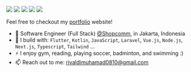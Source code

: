 [<img src="https://img.shields.io/badge/github-%2312100E.svg?&style=for-the-badge&logo=github&logoColor=white&color=black" />](https://github.com/valdosz)
[<img src="https://img.shields.io/badge/gitlab-%2312100E.svg?&style=for-the-badge&logo=gitlab&logoColor=white&color=9b51e0" />](https://github.com/valdosz)
[<img src="https://img.shields.io/badge/instagram-%2312100E.svg?&style=for-the-badge&logo=instagram&color=405DE6" />](https://www.instagram.com/vald0zz) 
[<img src="https://img.shields.io/badge/linkedin-%230077B5.svg?&style=for-the-badge&logo=linkedin&logoColor=white" />](https://www.linkedin.com/in/muhamadrivaldii/)
[<img src="https://img.shields.io/badge/youtube-%230077B5.svg?&style=for-the-badge&logo=youtube&logoColor=white&color=FF0000" />](https://youtube.com/@valdoz3144?si=qhmW3uvAmmNDPNVi)

Feel free to checkout my [portfolio](#) website!
- 🏢 Software Engineer (Full Stack) [@Shopcomm](https://www.shopcomm.id/), in Jakarta, Indonesia
- 🧰 I build with: `Flutter`, `Kotlin`, `JavaScript`, `Laravel`, `Vue.js`,  `Node.js`, `Next.js`, `Typescript`, `Tailwind` ...
- ⚡ I enjoy gym, reading, playing soccer, badminton, and swimming :)
- 📫 Reach out to me: rivaldimuhamad0810@gmail.com
